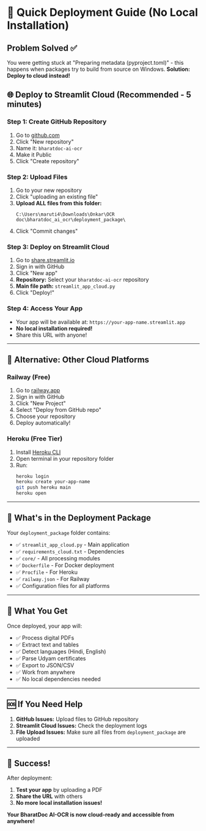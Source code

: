 # 🚀 Quick Deployment Guide (No Local Installation)

## Problem Solved ✅
You were getting stuck at "Preparing metadata (pyproject.toml)" - this happens when packages try to build from source on Windows. **Solution: Deploy to cloud instead!**

## 🌐 Deploy to Streamlit Cloud (Recommended - 5 minutes)

### Step 1: Create GitHub Repository
1. Go to [github.com](https://github.com)
2. Click "New repository"
3. Name it: `bharatdoc-ai-ocr`
4. Make it Public
5. Click "Create repository"

### Step 2: Upload Files
1. Go to your new repository
2. Click "uploading an existing file"
3. **Upload ALL files from this folder:**
   ```
   C:\Users\maruti4\Downloads\Onkar\OCR doc\bharatdoc_ai_ocr\deployment_package\
   ```
4. Click "Commit changes"

### Step 3: Deploy on Streamlit Cloud
1. Go to [share.streamlit.io](https://share.streamlit.io)
2. Sign in with GitHub
3. Click "New app"
4. **Repository:** Select your `bharatdoc-ai-ocr` repository
5. **Main file path:** `streamlit_app_cloud.py`
6. Click "Deploy!"

### Step 4: Access Your App
- Your app will be available at: `https://your-app-name.streamlit.app`
- **No local installation required!**
- Share this URL with anyone!

---

## 🔄 Alternative: Other Cloud Platforms

### Railway (Free)
1. Go to [railway.app](https://railway.app)
2. Sign in with GitHub
3. Click "New Project"
4. Select "Deploy from GitHub repo"
5. Choose your repository
6. Deploy automatically!

### Heroku (Free Tier)
1. Install [Heroku CLI](https://devcenter.heroku.com/articles/heroku-cli)
2. Open terminal in your repository folder
3. Run:
   ```bash
   heroku login
   heroku create your-app-name
   git push heroku main
   heroku open
   ```

---

## 📁 What's in the Deployment Package

Your `deployment_package` folder contains:
- ✅ `streamlit_app_cloud.py` - Main application
- ✅ `requirements_cloud.txt` - Dependencies
- ✅ `core/` - All processing modules
- ✅ `Dockerfile` - For Docker deployment
- ✅ `Procfile` - For Heroku
- ✅ `railway.json` - For Railway
- ✅ Configuration files for all platforms

---

## 🎯 What You Get

Once deployed, your app will:
- ✅ Process digital PDFs
- ✅ Extract text and tables
- ✅ Detect languages (Hindi, English)
- ✅ Parse Udyam certificates
- ✅ Export to JSON/CSV
- ✅ Work from anywhere
- ✅ No local dependencies needed

---

## 🆘 If You Need Help

1. **GitHub Issues:** Upload files to GitHub repository
2. **Streamlit Cloud Issues:** Check the deployment logs
3. **File Upload Issues:** Make sure all files from `deployment_package` are uploaded

---

## 🎉 Success!

After deployment:
1. **Test your app** by uploading a PDF
2. **Share the URL** with others
3. **No more local installation issues!**

**Your BharatDoc AI-OCR is now cloud-ready and accessible from anywhere!** 